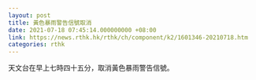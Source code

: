 ```yaml
---
layout: post
title: 黃色暴雨警告信號取消
date: 2021-07-18 07:45:14.000000000 +08:00
link: https://news.rthk.hk/rthk/ch/component/k2/1601346-20210718.htm
categories: rthk
---
```


天文台在早上七時四十五分，取消黃色暴雨警告信號。
